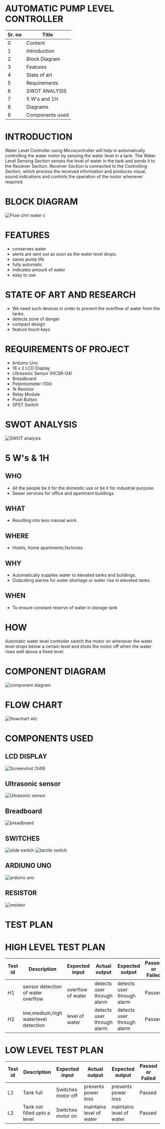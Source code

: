 # AUTOMATIC PUMP LEVEL CONTROLLER

|Sr. no| Title|
|--|--|
|0|Content|
|1|Introduction|
|2| Block Diagram |
|3| Features|
|4|State of art|
|5|Requirements|
|6| SWOT ANALYSIS|
|7| 5 W's and 1H|
|8|Diagrams|
|9|Components used|

# INTRODUCTION

Water Level Controller using Microcontroller will help in automatically controlling the water motor by sensing the water level in a tank.
The Water Level Sensing Section senses the level of water in the tank and sends it to the Receiver Section. Receiver Section is connected to the Controlling Section, which process the received information and produces visual, sound indications and controls the operation of the motor whenever required.

# BLOCK DIAGRAM

![Flow chrt water c](https://user-images.githubusercontent.com/98878326/155835327-cc645385-5126-416c-9789-02cc8731dbc2.png)

# FEATURES

* conserves water
* alerts are sent out as soon as the water level drops.
* saves pump life
* fully automatic
* indicates amount of water
* easy to use


# STATE OF ART AND RESEARCH

*  We need such devices in order to prevent the overflow of water from the tanks.
* detects zone of danger
* compact design
* feature touch keys


# REQUIREMENTS OF PROJECT 
   
   * Arduino Uno
   * 16 x 2 LCD Display
   * Ultrasonic Sensor (HCSR-04)
   * Breadboard
   * Potentiometer (10k)
   * 1k Resistor
   * Relay Module
   * Push Button
   * SPST Switch
   

# SWOT ANALYSIS

![SWOT analysis](https://user-images.githubusercontent.com/98878326/155833060-62e53bbf-dd9e-4ed2-b402-963c7061acf3.png)

# 5 W's & 1H

## WHO
  
   - All the people be it for the domestic use or be it for industrial purpose.
   - Sewer services for office and apartment buildings.
   
## WHAT

   - Resulting into less manual work.


## WHERE
 
  - Hotels, home apartments,factories.
   
## WHY
   
   * Automatically supplies water to elevated tanks and buildings.
   * Outputting alarms for water shortage or water rise in elevated tanks.

## WHEN 

   * To ensure constant reserve of water in storage tank


# HOW

Automatic water level controller switch the motor on whenever the water level drops below a certain level and shuts the motor off when the water rises well above a fixed level.


# COMPONENT DIAGRAM

![component diagram ](https://user-images.githubusercontent.com/98878326/155835228-0069be0f-8c12-4baf-969a-5a138d53d7a1.jpeg)

# FLOW CHART

![flowchart wlc](https://user-images.githubusercontent.com/98878326/155835250-a6eac639-8ed0-4bbc-8a87-b28eb65e1baa.png)



# COMPONENTS USED

## LCD DISPLAY
 ![Screenshot (349)](https://user-images.githubusercontent.com/98878326/157265248-e85f3de5-02d1-4e23-8001-2b9ce88b250a.png)

## Ultrasonic sensor
![Ultrasonic sensor](https://user-images.githubusercontent.com/98878326/157266475-efa41645-11cd-457c-94ac-e51231d28ef6.png)

## Breadboard

 ![breadboard](https://user-images.githubusercontent.com/98878326/157266462-8311028d-65bb-4b7b-ab14-4b010ea12151.png)
 
 ## SWITCHES
 ![slide switch](https://user-images.githubusercontent.com/98878326/157267997-783415b4-3ce3-4062-8fac-25fc197a1335.png)
![tactile switch](https://user-images.githubusercontent.com/98878326/157268002-cd54b4cf-3da2-4dce-8deb-dc0593250530.png)

## ARDIUNO UNO 
![arduino uno](https://user-images.githubusercontent.com/98878326/157268003-5a4d197d-abfd-458a-b790-28b40d8c74da.png)

## RESISTOR
![resistor](https://user-images.githubusercontent.com/98878326/157268005-64caf86d-23a7-4078-b430-acbcf6816a31.png)


# TEST PLAN

# HIGH LEVEL TEST PLAN

| Test id | Description      | Expected input | Actual output | Expected output | Passed or Failed |
| ------- | ------| --------------- |---------------|----------|--------|
|  H1     |sensor detection of water overflow        | overflow of water | detects user through alarm|detects user through alarm| Passed |
|  H2     |low,medium,high waterlevel detection       | level of water    | detects user through alarm|detects user through alarm| Passed |




# LOW LEVEL TEST PLAN 

| Test id |Description      | Expected input | Actual output |Expected output| Passed or Failed |      
|-------- |------| --------------- |  -------------|---------|--------|
| L1      |Tank full| Switches motor off | prevents power loss |prevents power loss | Passed |
| L2      | Tank not filled upto a level | Switches motor on |maintains level of water |maintains level of water | Passed|




